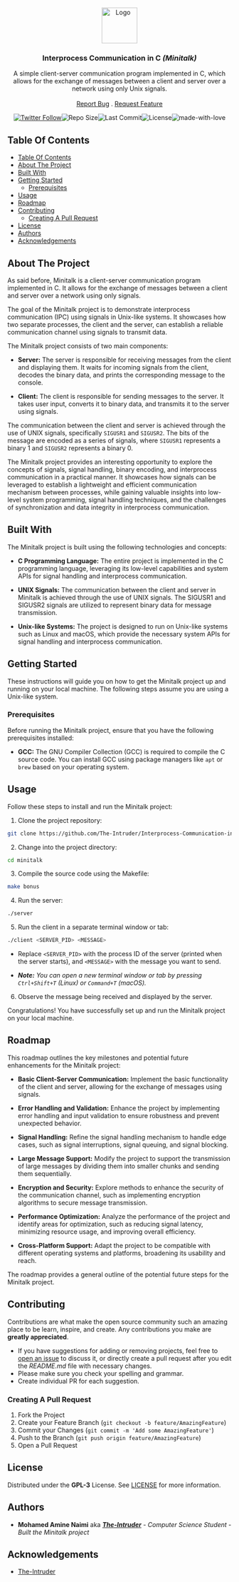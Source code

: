 <br/>
<p align="center">
  <a href="https://github.com/The-Intruder/Interprocess-Communication-in-C-aka-Minitalk">
    <img src="https://img.icons8.com/cotton/512/binary-file.png" alt="Logo" width="80" height="80">
  </a>

  <h3 align="center">Interprocess Communication in C <em>(Minitalk)</em></h3>

  <p align="center">
    A simple client-server communication program implemented in C, which allows for the exchange of messages between a client and server over a network using only Unix signals.
    <br/>
    <br/>
    <a href="https://github.com/The-Intruder/Interprocess-Communication-in-C-aka-Minitalk/issues">Report Bug</a>
    .
    <a href="https://github.com/The-Intruder/Interprocess-Communication-in-C-aka-Minitalk/issues">Request Feature</a>
  </p>
</p>

<div  style="display: flex; justify-content: center;">
<a  href="https://twitter.com/i_am_amine" target="_blank">
  <img  alt="Twitter Follow"  src="https://img.shields.io/twitter/follow/i_am_amine?style=social">
</a>
<img  src="https://img.shields.io/github/repo-size/The-Intruder/Interprocess-Communication-in-C-aka-Minitalk"  alt="Repo Size">
<img  src="https://img.shields.io/github/last-commit/The-Intruder/Interprocess-Communication-in-C-aka-Minitalk"  alt="Last Commit">
<img  src="https://img.shields.io/github/license/The-Intruder/Interprocess-Communication-in-C-aka-Minitalk" alt="License" >
<img  src="https://img.shields.io/badge/Made%20with-❤-1f425f.svg"  alt="made-with-love">
</div>


## Table Of Contents

- [Table Of Contents](#table-of-contents)
- [About The Project](#about-the-project)
- [Built With](#built-with)
- [Getting Started](#getting-started)
  - [Prerequisites](#prerequisites)
- [Usage](#usage)
- [Roadmap](#roadmap)
- [Contributing](#contributing)
  - [Creating A Pull Request](#creating-a-pull-request)
- [License](#license)
- [Authors](#authors)
- [Acknowledgements](#acknowledgements)

## About The Project

As said before, Minitalk is a client-server communication program implemented in C. It allows for the exchange of messages between a client and server over a network using only signals.

The goal of the Minitalk project is to demonstrate interprocess communication (IPC) using signals in Unix-like systems. It showcases how two separate processes, the client and the server, can establish a reliable communication channel using signals to transmit data.

The Minitalk project consists of two main components:

- **Server:** The server is responsible for receiving messages from the client and displaying them. It waits for incoming signals from the client, decodes the binary data, and prints the corresponding message to the console.

- **Client:** The client is responsible for sending messages to the server. It takes user input, converts it to binary data, and transmits it to the server using signals.

The communication between the client and server is achieved through the use of UNIX signals, specifically `SIGUSR1` and `SIGUSR2`. The bits of the message are encoded as a series of signals, where `SIGUSR1` represents a binary 1 and `SIGUSR2` represents a binary 0.

The Minitalk project provides an interesting opportunity to explore the concepts of signals, signal handling, binary encoding, and interprocess communication in a practical manner. It showcases how signals can be leveraged to establish a lightweight and efficient communication mechanism between processes, while gaining valuable insights into low-level system programming, signal handling techniques, and the challenges of synchronization and data integrity in interprocess communication.

## Built With

The Minitalk project is built using the following technologies and concepts:

- **C Programming Language:** The entire project is implemented in the C programming language, leveraging its low-level capabilities and system APIs for signal handling and interprocess communication.

- **UNIX Signals:** The communication between the client and server in Minitalk is achieved through the use of UNIX signals. The SIGUSR1 and SIGUSR2 signals are utilized to represent binary data for message transmission.

- **Unix-like Systems:** The project is designed to run on Unix-like systems such as Linux and macOS, which provide the necessary system APIs for signal handling and interprocess communication.

## Getting Started

These instructions will guide you on how to get the Minitalk project up and running on your local machine. The following steps assume you are using a Unix-like system.

### Prerequisites

Before running the Minitalk project, ensure that you have the following prerequisites installed:

- **GCC:** The GNU Compiler Collection (GCC) is required to compile the C source code. You can install GCC using package managers like `apt` or `brew` based on your operating system.

## Usage

Follow these steps to install and run the Minitalk project:

1. Clone the project repository:

```bash
git clone https://github.com/The-Intruder/Interprocess-Communication-in-C-aka-Minitalk minitalk
```

2. Change into the project directory:

```bash
cd minitalk
```

3. Compile the source code using the Makefile:

```bash
make bonus
```

4. Run the server:

```bash
./server
```

5. Run the client in a separate terminal window or tab:

```bash
./client <SERVER_PID> <MESSAGE>
```

  - Replace `<SERVER_PID>` with the process ID of the server (printed when the server starts), and `<MESSAGE>` with the message you want to send.

  - ***Note:** You can open a new terminal window or tab by pressing `Ctrl+Shift+T` (Linux) or `Command+T` (macOS).*

6. Observe the message being received and displayed by the server.

Congratulations! You have successfully set up and run the Minitalk project on your local machine.

## Roadmap

This roadmap outlines the key milestones and potential future enhancements for the Minitalk project:

- **Basic Client-Server Communication:** Implement the basic functionality of the client and server, allowing for the exchange of messages using signals.

- **Error Handling and Validation:** Enhance the project by implementing error handling and input validation to ensure robustness and prevent unexpected behavior.

- **Signal Handling:** Refine the signal handling mechanism to handle edge cases, such as signal interruptions, signal queuing, and signal blocking.

- **Large Message Support:** Modify the project to support the transmission of large messages by dividing them into smaller chunks and sending them sequentially.

- **Encryption and Security:** Explore methods to enhance the security of the communication channel, such as implementing encryption algorithms to secure message transmission.

- **Performance Optimization:** Analyze the performance of the project and identify areas for optimization, such as reducing signal latency, minimizing resource usage, and improving overall efficiency.

- **Cross-Platform Support:** Adapt the project to be compatible with different operating systems and platforms, broadening its usability and reach.

The roadmap provides a general outline of the potential future steps for the Minitalk project.

## Contributing

Contributions are what make the open source community such an amazing place to be learn, inspire, and create. Any contributions you make are **greatly appreciated**.

- If you have suggestions for adding or removing projects, feel free to [open an issue](https://github.com/The-Intruder/Interprocess-Communication-in-C-aka-Minitalk/issues/new) to discuss it, or directly create a pull request after you edit the _README.md_ file with necessary changes.
- Please make sure you check your spelling and grammar.
- Create individual PR for each suggestion.

### Creating A Pull Request

1. Fork the Project
2. Create your Feature Branch (`git checkout -b feature/AmazingFeature`)
3. Commit your Changes (`git commit -m 'Add some AmazingFeature'`)
4. Push to the Branch (`git push origin feature/AmazingFeature`)
5. Open a Pull Request

## License

Distributed under the **GPL-3** License. See [LICENSE](https://github.com/The-Intruder/Interprocess-Communication-in-C-aka-Minitalk/blob/main/LICENSE.md) for more information.

## Authors

- **Mohamed Amine Naimi** aka ***[The-Intruder](https://github.com/The-Intruder/)*** - _Computer Science Student_ - *Built the Minitalk project*

## Acknowledgements

- [The-Intruder](https://github.com/The-Intruder/)

<!--
## Project Description

From what I understood, this project is all about sending messages from one
program to another. In our case, the program that sends the messages should
be called `client`, and the program that'll receive the messages should be called
`server`.

The `server` should print its **PID** _(Process ID)_ when launched, and keep on
waiting for signals to catch, until it gets interrupted either by the user or by
an error.

Launching the `client` executable must be *(after the `server` got launched, and)
*followed by the `server`'s PID and the string that we want to send, just like
this*:

```bash
user@host$ ./client <PID> "lorem ipsum"
```

Now the trick here _(or the question)_ is in sending the messages from one
program to another, we'll do that using signals, you'll later understand what
I'm talking about, but for now, just keep on torturing your eyes with this
bull£%!§.

_**Note:** Errors MUST be CORRECTLY handled._

## Allowed functions and what they do

```c
/* ------------------------------ Prototypes -------------------------------- */
/* - - - - - - - - - - - - - - - - - - - - - - - - - - - - - - - - - - - - - -*/
ssize_t	write(int fd, const void *buf, size_t count);
/* - - - - - - - - - - - - - - - - - - - - - - - - - - - - - - - - - - - - - -*/
int	ft_printf(const char *str, ...);
/* - - - - - - - - - - - - - - - - - - - - - - - - - - - - - - - - - - - - - -*/
void	*signal(int sig, void *handler)(int);
/* - - - - - - - - - - - - - - - - - - - - - - - - - - - - - - - - - - - - - -*/
int	sigemptyset(sigset_t *set);
/* - - - - - - - - - - - - - - - - - - - - - - - - - - - - - - - - - - - - - -*/
int	sigaddset(sigset_t *set, int signo);
/* - - - - - - - - - - - - - - - - - - - - - - - - - - - - - - - - - - - - - -*/
int	sigaction(int sig, const struct sigaction *act, struct sigaction *oldact);
/* - - - - - - - - - - - - - - - - - - - - - - - - - - - - - - - - - - - - - -*/
int	kill(pid_t pid, int sig);
/* - - - - - - - - - - - - - - - - - - - - - - - - - - - - - - - - - - - - - -*/
pid_t	getpid(void);
/* - - - - - - - - - - - - - - - - - - - - - - - - - - - - - - - - - - - - - -*/
void	*malloc(size_t size);
/* - - - - - - - - - - - - - - - - - - - - - - - - - - - - - - - - - - - - - -*/
void	free(void *ptr);
/* - - - - - - - - - - - - - - - - - - - - - - - - - - - - - - - - - - - - - -*/
int	pause(void);
/* - - - - - - - - - - - - - - - - - - - - - - - - - - - - - - - - - - - - - -*/
unsigned int	sleep(unsigned int seconds);
/* - - - - - - - - - - - - - - - - - - - - - - - - - - - - - - - - - - - - - -*/
int	usleep(useconds_t microseconds);
/* - - - - - - - - - - - - - - - - - - - - - - - - - - - - - - - - - - - - - -*/
void	exit(int status);
/* - - - - - - - - - - - - - - - - - - - - - - - - - - - - - - - - - - - - - -*/
```

| Function |   Library    | Return Value | Description |
| :------------- | :----------: | :----------- | :---------- |
|     **write**      | `<unistd.h>` | Number of written bytes on _SUCCESS_, `-1` on _FAILURE_. | Not even gonna try explaining this one. C'mon, get your SH%! together. You can view everything about it by typing `man 2 write` on the terminal, don't be lazy. |
|     **ft_printf**      | `"libft.h"` _(the one you made earlier in the common-core)_ | It really just depends on how you've coded it. | Ol' Reliable `printf`, but made by you, **i.e.** a crappy version of the original `printf` called `ft_printf`. |
|     **signal**      | `<signal.h>` | Lorem Ipsum | It executes a function whenever a signal is received. It doesn't _(necessarily)_ block other signals from arriving while the current handler is executing |
|     **sigemptyset**      | `<signal.h>` | Returns 0 on _SUCCESS_|  takes a declared variable of type `sigset_t`, initializes the to empty, it is somwhat similar to `bzero()` or `memset(0)`.|
|     **sigaddset**      | `<signal.h>` | Returns 0 on _SUCCESS_, -1 on _FAILURE_ |  Adds a signal to the set of signals already recorded in a variable of type `sigset_t`. |
|     **sigaction**      | `<signal.h>` | Returns 0 on _SUCCESS_, -1 on _FAILURE_. | Same as `signal()`, but much more recommended., it takes three args, as you can see. The first one is the _Signal_ to expect, the 2nd and the 3rd one is a struct of type `sigaction`. More on that later. |
|     ****      | Lorem Ipsum | Lorem Ipsum | Lorem Ipsum |
|     **7**      | `unistd.h` | The PID of the program | When called, it simply returns the Process ID of the program that its being called from. |
|     **8**      | Lorem Ipsum | Lorem Ipsum | Lorem Ipsum |
|     **9**      | Lorem Ipsum | Lorem Ipsum | Lorem Ipsum |
|     **10**     | Lorem Ipsum | Lorem Ipsum | Lorem Ipsum |
|     **11**     | Lorem Ipsum | Lorem Ipsum | Lorem Ipsum |
|     **12**     | Lorem Ipsum | Lorem Ipsum | Lorem Ipsum |
|     **13**     | Lorem Ipsum | Lorem Ipsum | Exits a program with the _error code_ it was given as its parameter. Usually, we pass either the Macro `EXIT_SUCCESS` or the macro `EXIT_FAILURE`, both are declared in the `stdlib.h` library |

### Additional functions _(not allowed in our project, but useful to know)_

```c
/* ------------------------------ Prototypes -------------------------------- */
/* - - - - - - - - - - - - - - - - - - - - - - - - - - - - - - - - - - - - - -*/
int fork(void);
/* - - - - - - - - - - - - - - - - - - - - - - - - - - - - - - - - - - - - - -*/
```

| Function Index |   Library    | Return Value | Description |
| :------------- | :----------: | :----------- | :---------- |
|     **1**      | `<unistd.h>` |  | This function splits the program into two distinct processes, and all the following code gets executed by the two processes _(the parent process or the main process, and the child process)_. |

### What is `struct sigaction`

It's basicaly a structure defined in the `<signal.h>` library, that holds certain dta needed by certain functions to operate with signals.

It includes the following members:

1. `union __sigaction_u`:
   - `void (*__sa_handler)(int)`: _defined as macro `sa_handler`_
     - `SIG_DFL` _(default behaviour of the signal)_, `SIG_IGN` _(Ignore the signal)_, or a pointer to a signal-handling function.
   - `void (*__sa_sigaction)(int, siginfo_t *, void *)`: _defined as macro `sa_sigaction`_
     - Pointer to a signal-handling function if `sa_flags` is set to `SA_SIGINFO`.

2. `sa_mask`: Set of signals to be blocked _(pended)_ while the handler is still running.
3. `sa_flags`: Special flags that affect the behavior of the signal.

### The proper way to terminate a program on signal catching

The following may not be that useful in our program, but it is good to know overall.

So whenever we have a program that listenes for some signals, we always have some code that needs to be executed while the signal is not received yet, so what if we wanted the program to terminate itself as soon as the signal is received, the most obvious choice is to have an `exit()` in our `handler()` function, but that will discard any unexecuted code, because as we know, the handler gets called as soon as the signal is received, so the code after the `signal` or `sigaction` function may not be properly executed.

To avoid that, we declare a **global** variable of type `sig_atomic_t`
-->
